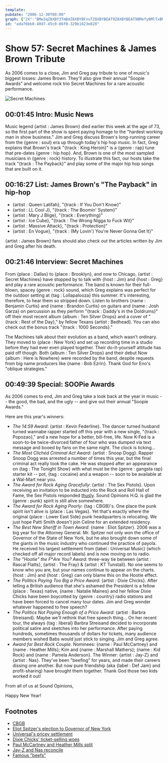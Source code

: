 ```yaml
---
template: 
pubdate: "2006-12-30T00:00"
graph: {"2X":"BMw3qZ8XBY3TmBdZ8XBYBFxuTZ8XBYBEAT9Z8XBYBEAT9BMefyBMlTxBMw3q","RF":"BBBZfnyrIhBBBZfZ8XBYYXLiiylfRVZ8XBYylfRVQ1ernm0ZbdQ1ernZ8XBYBDNemVlDG0VlDG0svyzMBDNemZ8XBYBCKTNsvyzMZ8XBYsvyzMFpF6OG5GV5FpF6OZ8XBY","10A":"4XABUOlOPh7Y5sTOlOPh9baM6OlOPhOlOPhnyLMqOlOPhP1GC5BMlTxOlOPhOlOPhqNBnLOlOPhnp8ax51PEhOlOPhOlOPhWqcpnOlOPhwENZzWqcpnwENZz51PEhnyLMqIpNbpnp8ax","2AR":"0t51mM8yAV87Wahu2rN387WahmnB0z87WahDjOVTDjOVTmnB0z0m5UhBLsPG0XWkoBLsPG0XWkoBHhv30XWko8hGIs2inU0QEMJthk40IkxL5zKNNdVhk40I7q8hChk40I7q8hCKNNdVBGUlcfTlT5WvgR8dERxIxMehOylfhgXpvh3i8O7U"}
id: "ada76bb8-40d7-45c0-86f0-329b1823e828"
---
```






# Show 57: Secret Machines & James Brown Tribute

As 2006 comes to a close, Jim and Greg pay tribute to one of music's biggest losses: James Brown. They'll also give their annual "Soopie Awards" and welcome rock trio Secret Machines for a rare acoustic performance.

![Secret Machines](https://static.soundopinions.org/images/2006/secretmachines.jpg)



## 00:01:45 Intro: Music News

Music legend {artist : James Brown} died earlier this week at the age of 73, so the first part of the show is spent paying homage to the "hardest working man in show business." Jim and Greg discuss Brown's long-running career from the {genre : soul} era up through today's hip hop music. In fact, Greg explains that Brown's track "{track : King Heroin}" is a {genre : rap} tune that pre-dates {genre : hip hop}. And, Brown is one of the most sampled musicians in {genre : rock} history. To illustrate this fact, our hosts take the track "{track : The Payback}" and play some of the major hip hop songs that are built on it.



## 00:16:27 List: James Brown's "The Payback" in hip-hop

- {artist : Queen Latifah}, "{track : If You Don't Know}"
- {artist : LL Cool J}, "{track : The Boomin' System}"
- {artist : Mary J Blige}, "{track : Everything}"
- {artist : Ice Cube}, "{track : The Wrong Nigga to Fuck Wit}"
- {artist : Massive Attack}, "{track : Protection}"
- {artist : En Vogue}, "{track : (My Lovin') You're Never Gonna Get It}"

{artist : James Brown} fans should also check out the articles written by Jim and Greg after his death.



## 00:21:46 Interview: Secret Machines

From {place : Dallas} to {place : Brooklyn}, and now to Chicago, {artist : Secret Machines} have stopped by to talk with {host : Jim} and {host : Greg} and play a rare acoustic performance. The band is known for their full-blown, spacey {genre : rock} sound, which Greg explains was perfect for the outdoor setting at {tag : Lollapalooza} this summer. It's interesting, therefore, to hear them so stripped down. Listen to brothers {name : Benjamin Curtis} and {name : Brandon Curtis} on guitars and {name : Josh Garza} on percussion as they perform "{track : Daddy's in the Doldrums}" off their most recent album {album : Ten Silver Drops} and a cover of "{track : Rest of the Day}," by fellow Texans {artist : Bedhead}. You can also check out the bonus track "{track : 1000 Seconds}."

The Machines talk about their evolution as a band, which wasn't ordinary. They moved to {place : New York} and set up recording time in a studio before they had ever even played together. Their do-it-yourself attitude has paid off though. Both {album : Ten Silver Drops} and their debut Now {album : Here is Nowhere} were recorded by the band, despite requests from big name producers like {name : Bob Ezrin}. Thank God for Eno's "oblique strategies."



## 00:49:39 Special: SOOPie Awards

As 2006 comes to end, Jim and Greg take a look back at the year in music -- the good, the bad, and the ugly -- and give out their annual "Soopie Awards."

Here are this year's winners:

- *The 14:59 Award*: {artist : Kevin Federline}. The dancer turned husband turned wannabe rapper started off this year with a new single, "{track : Popozao}," and a new hope for a better, bill-free, life. Now K-Fed is a soon-to-be twice-divorced father of four who was dumped via text message and booed by fans on the same night. The clock is ticking...
- *The Most Clichéd Criminal Act Award*: {artist : Snoop Dogg}. Rapper Snoop Dogg was arrested a number of times this year, but the final criminal act really took the cake. He was stopped after an appearance on {tag : The Tonight Show} with what must be the {genre : gangsta rap} starter kit -- pot, {tag : cocaine} and a weapon -- soon to be available at a Wal-Mart near you.
- *The Award for Rock Aging Gracefully*: {artist : The Sex Pistols}. Upon receiving an invitation to be inducted into the Rock and Roll Hall of Fame, the Sex Pistols responded [thusly](http://www.sexpistolsofficial.com/official-announcement-regarding-the-rock-and-roll-hall-of-fame/). Sound Opinions H.Q. is glad the {genre : punk} spirit is still alive somewhere.
- *The Award for Rock Aging Poorly*: {tag : CBGB}'s. One place the punk spirit isn't alive is {place : Las Vegas}. Yet that's exactly where the original {place : Lower East Side} punk headquarters is relocating. We just hope Patti Smith doesn't join Celine for an extended residency.
- *The Best New Sheriff in Town Award*: {name : Eliot Spitzer}. 2006 was a big year for the Attorney General. Mr. Spitzer not only won the office of Governor of the State of New York, but he also brought down some of the giants in the music industry who continued the practice of payola. He received his largest settlement from {label : Universal Music} (which checked off all major record labels) and is now moving on to radio.
- *The "Hootie" the F***Are You? Award*: three-way tie between {artist : Rascal Flatts}, {artist : The Fray} & {artist : KT Tunstall}. No one seems to know who you are, but your names continue to appear on the charts. {host : Jim} and {host : Greg} can only blame this on the Hootie effect.
- *The Politics Paying Too Big a Price Award*: {artist : Dixie Chicks}. After telling a British audience that she's ashamed the President is a fellow {place : Texas} native, {name : Natalie Maines} and her fellow Dixie Chicks have been boycotted by {genre : country} radio stations and have been forced to cancel many tour dates. Jim and Greg wonder whatever happened to free speech?
- *The Politics Not Paying Enough of a Price Award*: {artist : Barbra Streisand}. Maybe we'll rethink that free speech thing... On her recent tour, the always {tag : liberal} Barbra Streisand decided to incorporate political satire and sketches into her performance. After paying hundreds, sometimes thousands of dollars for tickets, many audience members wished Babs would just stick to singing. Jim and Greg agree.
- *Award for Best Rock Couple*. Nominees: {name : Paul McCartney} and {name : Heather Mills}; Kim and {name : Marshall Mathers}; {name : Kid Rock} and {name : Pamela Anderson}. The Winner: {artist : Jay-Z} and {artist : Nas}. They've been "beefing" for years, and made their careers dissing one another. But now pure friendship (aka {label : Def Jam} and profit-sharing) have brought them together. Thank God those two kids worked it out!

From all of us at Sound Opinions,

Happy New Year!



## Footnotes

- [CBGB](http://en.wikipedia.org/wiki/CBGB)
- [Eliot Spitzer's election to Governor of New York](http://en.wikipedia.org/wiki/New_York_gubernatorial_election,_2006)
- [Universal's pricey settlement](http://www.nytimes.com/2006/05/12/business/12payola.html?ex=1305086400&en=55bcf1546ea3e870&ei=5090&partner=rssuserland&emc=rss)
- [Dixie Chicks' ticket-selling woes](http://www.usatoday.com/life/music/news/2006-06-08-dixie-chicks-tour_x.htm)
- [Paul McCartney and Heather Mills split](http://arts.guardian.co.uk/news/story/0,,1776957,00.html)
- [Jay-Z and Nas reconcile](http://www.mtv.com/news/articles/1512432/20051028/jay_z.jhtml)
- [Famous "beefs"](http://en.wikipedia.org/wiki/Hip_hop_rivalries)